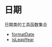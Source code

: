 # 日期

日期类的工具函数集合

- [formatDate](https://github.com/Hyhello/utils/blob/master/packages/Date/formatDate)
- [isLeapYear](https://github.com/Hyhello/utils/blob/master/packages/Date/isLeapYear)
